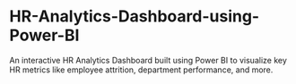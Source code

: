 # HR-Analytics-Dashboard-using-Power-BI
An interactive HR Analytics Dashboard built using Power BI to visualize key HR metrics like employee attrition, department performance, and more.
